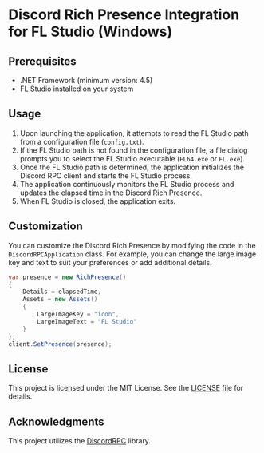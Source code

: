 # Discord Rich Presence Integration for FL Studio (Windows)


## Prerequisites

- .NET Framework (minimum version: 4.5)
- FL Studio installed on your system


## Usage

1. Upon launching the application, it attempts to read the FL Studio path from a configuration file (`config.txt`).
2. If the FL Studio path is not found in the configuration file, a file dialog prompts you to select the FL Studio executable (`FL64.exe` or `FL.exe`).
3. Once the FL Studio path is determined, the application initializes the Discord RPC client and starts the FL Studio process.
4. The application continuously monitors the FL Studio process and updates the elapsed time in the Discord Rich Presence.
5. When FL Studio is closed, the application exits.

## Customization

You can customize the Discord Rich Presence by modifying the code in the `DiscordRPCApplication` class. For example, you can change the large image key and text to suit your preferences or add additional details.

```csharp
var presence = new RichPresence()
{
    Details = elapsedTime,
    Assets = new Assets()
    {
        LargeImageKey = "icon",
        LargeImageText = "FL Studio"
    }
};
client.SetPresence(presence);
```

## License

This project is licensed under the MIT License. See the [LICENSE](LICENSE) file for details.

## Acknowledgments

This project utilizes the [DiscordRPC](https://github.com/Lachee/discord-rpc-csharp) library.
